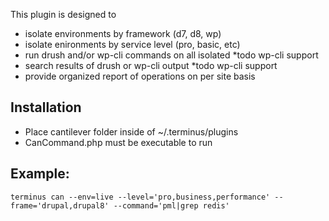 This plugin is designed to

* isolate environments by framework (d7, d8, wp)
* isolate enironments by service level (pro, basic, etc)
* run drush and/or wp-cli commands on all isolated *todo wp-cli support
* search results of drush or wp-cli output *todo wp-cli support
* provide organized report of operations on per site basis

## Installation

* Place cantilever folder inside of ~/.terminus/plugins
* CanCommand.php must be executable to run

## Example:

```terminus can --env=live --level='pro,business,performance' --frame='drupal,drupal8' --command='pml|grep redis'```